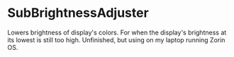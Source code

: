 # SubBrightnessAdjuster
Lowers brightness of display's colors. For when the display's brightness at its lowest is still too high.
Unfinished, but using on my laptop running Zorin OS.
